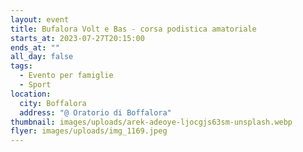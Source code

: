 ```yaml
---
layout: event
title: Bufalora Volt e Bas - corsa podistica amatoriale
starts_at: 2023-07-27T20:15:00
ends_at: ""
all_day: false
tags:
  - Evento per famiglie
  - Sport
location:
  city: Boffalora
  address: "@ Oratorio di Boffalora"
thumbnail: images/uploads/arek-adeoye-ljocgjs63sm-unsplash.webp
flyer: images/uploads/img_1169.jpeg
---
```

